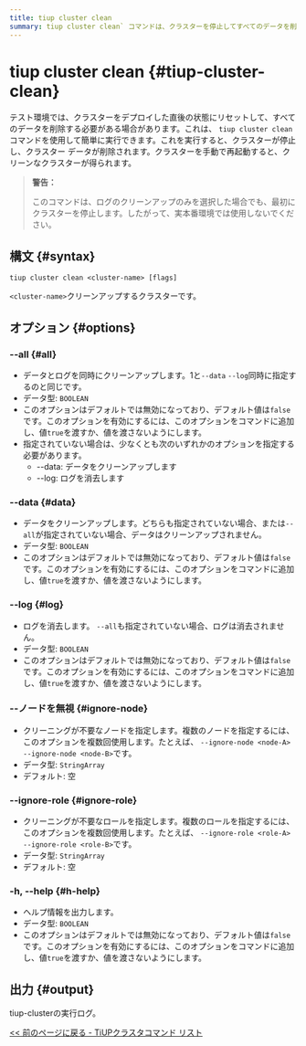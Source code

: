 ```yaml
---
title: tiup cluster clean
summary: tiup cluster clean` コマンドは、クラスターを停止してすべてのデータを削除することで、テスト環境でクラスターをリセットするために使用されます。データ、ログ、またはその両方を消去するオプションがあり、特定のノードまたはロールを無視できます。本番環境では注意して使用してください。
---
```


# tiup cluster clean {#tiup-cluster-clean}

テスト環境では、クラスターをデプロイした直後の状態にリセットして、すべてのデータを削除する必要がある場合があります。これは、 `tiup cluster clean`コマンドを使用して簡単に実行できます。これを実行すると、クラスターが停止し、クラスター データが削除されます。クラスターを手動で再起動すると、クリーンなクラスターが得られます。

> **警告：**
>
> このコマンドは、ログのクリーンアップのみを選択した場合でも、最初にクラスターを停止します。したがって、実本番環境では使用しないでください。

## 構文 {#syntax}

```shell
tiup cluster clean <cluster-name> [flags]
```

`<cluster-name>`クリーンアップするクラスターです。

## オプション {#options}

### &#x20;--all {#all}

-   データとログを同時にクリーンアップします。1と`--data` `--log`同時に指定するのと同じです。
-   データ型: `BOOLEAN`
-   このオプションはデフォルトでは無効になっており、デフォルト値は`false`です。このオプションを有効にするには、このオプションをコマンドに追加し、値`true`を渡すか、値を渡さないようにします。
-   指定されていない場合は、少なくとも次のいずれかのオプションを指定する必要があります。
    -   --data: データをクリーンアップします
    -   --log: ログを消去します

### &#x20;--data {#data}

-   データをクリーンアップします。どちらも指定されていない場合、または`--all`が指定されていない場合、データはクリーンアップされません。
-   データ型: `BOOLEAN`
-   このオプションはデフォルトでは無効になっており、デフォルト値は`false`です。このオプションを有効にするには、このオプションをコマンドに追加し、値`true`を渡すか、値を渡さないようにします。

### &#x20;--log {#log}

-   ログを消去します。 `--all`も指定されていない場合、ログは消去されません。
-   データ型: `BOOLEAN`
-   このオプションはデフォルトでは無効になっており、デフォルト値は`false`です。このオプションを有効にするには、このオプションをコマンドに追加し、値`true`を渡すか、値を渡さないようにします。

### --ノードを無視 {#ignore-node}

-   クリーニングが不要なノードを指定します。複数のノードを指定するには、このオプションを複数回使用します。たとえば、 `--ignore-node <node-A> --ignore-node <node-B>`です。
-   データ型: `StringArray`
-   デフォルト: 空

### --ignore-role {#ignore-role}

-   クリーニングが不要なロールを指定します。複数のロールを指定するには、このオプションを複数回使用します。たとえば、 `--ignore-role <role-A> --ignore-role <role-B>`です。
-   データ型: `StringArray`
-   デフォルト: 空

### -h, --help {#h-help}

-   ヘルプ情報を出力します。
-   データ型: `BOOLEAN`
-   このオプションはデフォルトでは無効になっており、デフォルト値は`false`です。このオプションを有効にするには、このオプションをコマンドに追加し、値`true`を渡すか、値を渡さないようにします。

## 出力 {#output}

tiup-clusterの実行ログ。

[&lt;&lt; 前のページに戻る - TiUPクラスタコマンド リスト](/tiup/tiup-component-cluster.md#command-list)
